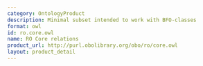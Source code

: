 ```yaml
---
category: OntologyProduct
description: Minimal subset intended to work with BFO-classes
format: owl
id: ro.core.owl
name: RO Core relations
product_url: http://purl.obolibrary.org/obo/ro/core.owl
layout: product_detail
---
```


